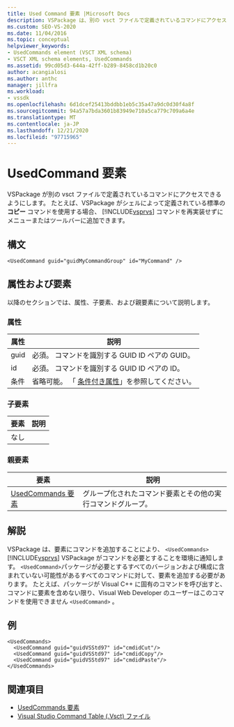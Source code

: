 ```yaml
---
title: Used Command 要素 |Microsoft Docs
description: VSPackage は、別の vsct ファイルで定義されているコマンドにアクセスできるようにするコマンド要素です。
ms.custom: SEO-VS-2020
ms.date: 11/04/2016
ms.topic: conceptual
helpviewer_keywords:
- UsedCommands element (VSCT XML schema)
- VSCT XML schema elements, UsedCommands
ms.assetid: 99cd05d3-644a-42ff-b289-8458cd1b20c0
author: acangialosi
ms.author: anthc
manager: jillfra
ms.workload:
- vssdk
ms.openlocfilehash: 6d1dcef25413bddbb1eb5c35a47a9dc0d30f4a8f
ms.sourcegitcommit: 94a57a7bda3601b83949e710a5ca779c709a6a4e
ms.translationtype: MT
ms.contentlocale: ja-JP
ms.lasthandoff: 12/21/2020
ms.locfileid: "97715965"
---
```

# <a name="usedcommand-element"></a>UsedCommand 要素
VSPackage が別の vsct ファイルで定義されているコマンドにアクセスできるようにします。 たとえば、VSPackage がシェルによって定義されている標準の **コピー** コマンドを使用する場合、 [!INCLUDE[vsprvs](../code-quality/includes/vsprvs_md.md)] コマンドを再実装せずにメニューまたはツールバーに追加できます。

## <a name="syntax"></a>構文

```
<UsedCommand guid="guidMyCommandGroup" id="MyCommand" />
```

## <a name="attributes-and-elements"></a>属性および要素
 以降のセクションでは、属性、子要素、および親要素について説明します。

### <a name="attributes"></a>属性

|属性|説明|
|---------------|-----------------|
|guid|必須。 コマンドを識別する GUID ID ペアの GUID。|
|id|必須。 コマンドを識別する GUID ID ペアの ID。|
|条件|省略可能。 「 [条件付き属性](../extensibility/vsct-xml-schema-conditional-attributes.md)」を参照してください。|

### <a name="child-elements"></a>子要素

|要素|説明|
|-------------|-----------------|
|なし||

### <a name="parent-elements"></a>親要素

|要素|説明|
|-------------|-----------------|
|[UsedCommands 要素](../extensibility/usedcommands-element.md)|グループ化されたコマンド要素とその他の実行コマンドグループ。|

## <a name="remarks"></a>解説
 VSPackage は、要素にコマンドを追加することにより、 `<UsedCommands>` [!INCLUDE[vsprvs](../code-quality/includes/vsprvs_md.md)] VSPackage がコマンドを必要とすることを環境に通知します。 `<UsedCommand>`パッケージが必要とするすべてのバージョンおよび構成に含まれていない可能性があるすべてのコマンドに対して、要素を追加する必要があります。 たとえば、パッケージが Visual C++ に固有のコマンドを呼び出すと、コマンドに要素を含めない限り、Visual Web Developer のユーザーはこのコマンドを使用できません `<UsedCommand>` 。

## <a name="example"></a>例

```
<UsedCommands>
  <UsedCommand guid="guidVSStd97" id="cmdidCut"/>
  <UsedCommand guid="guidVSStd97" id="cmdidCopy"/>
  <UsedCommand guid="guidVSStd97" id="cmdidPaste"/>
</UsedCommands>
```

## <a name="see-also"></a>関連項目
- [UsedCommands 要素](../extensibility/usedcommands-element.md)
- [Visual Studio Command Table (.Vsct) ファイル](../extensibility/internals/visual-studio-command-table-dot-vsct-files.md)
